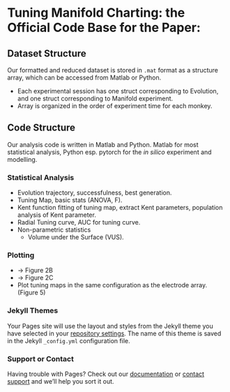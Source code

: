 # Tuning Manifold Charting: the Official Code Base for the Paper: 


## Dataset Structure
Our formatted and reduced dataset is stored in `.mat` format as a structure array, which can be accessed from Matlab or Python. 

* Each experimental session has one struct corresponding to Evolution, and one struct corresponding to Manifold experiment. 
* Array is organized in the order of experiment time for each monkey. 

## Code Structure
Our analysis code is written in Matlab and Python. Matlab for most statistical analysis, Python esp. pytorch for the *in silico* experiment and modelling.

### Statistical Analysis 
* Evolution trajectory, successfulness, best generation. 
* Tuning Map, basic stats (ANOVA, F).
* Kent function fitting of tuning map, extract Kent parameters, population analysis of Kent parameter. 
* Radial Tuning curve, AUC for tuning curve. 
* Non-parametric statistics
    * Volume under the Surface (VUS). 

### Plotting 
* -> Figure 2B
* -> Figure 2C
* Plot tuning maps in the same configuration as the electrode array. (Figure 5)


### Jekyll Themes

Your Pages site will use the layout and styles from the Jekyll theme you have selected in your [repository settings](https://github.com/Animadversio/Tuning-Manifold-Charting/settings/pages). The name of this theme is saved in the Jekyll `_config.yml` configuration file.

### Support or Contact

Having trouble with Pages? Check out our [documentation](https://docs.github.com/categories/github-pages-basics/) or [contact support](https://support.github.com/contact) and we’ll help you sort it out.
